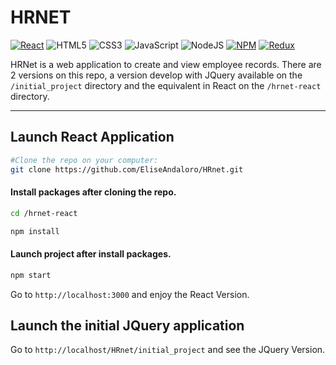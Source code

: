 # HRNET

[![React](https://img.shields.io/badge/react-%2320232a.svg?style=for-the-badge&logo=react&logoColor=%2361DAFB)](https://fr.react.dev/)
![HTML5](https://img.shields.io/badge/html5-%23E34F26.svg?style=for-the-badge&logo=html5&logoColor=white)
![CSS3](https://img.shields.io/badge/css3-%231572B6.svg?style=for-the-badge&logo=css3&logoColor=white)
![JavaScript](https://img.shields.io/badge/javascript-%23323330.svg?style=for-the-badge&logo=javascript&logoColor=%23F7DF1E)
![NodeJS](https://img.shields.io/badge/node.js-6DA55F?style=for-the-badge&logo=node.js&logoColor=white)
[![NPM](https://img.shields.io/badge/NPM-%23000000.svg?style=for-the-badge&logo=npm&logoColor=white)](https://www.npmjs.com/)
[![Redux](https://img.shields.io/badge/redux-%23593d88.svg?style=for-the-badge&logo=redux&logoColor=white)](https://redux.js.org/)


HRNet is a web application to create and view employee records.
There are 2 versions on this repo, a version develop with JQuery available on the ```/initial_project``` directory and the equivalent in React on the ```/hrnet-react``` directory.

---

## Launch React Application

```bash
#Clone the repo on your computer:
git clone https://github.com/EliseAndaloro/HRnet.git
```

#### Install packages after cloning the repo.

```bash
cd /hrnet-react

npm install
```

#### Launch project after install packages.

```bash
npm start
```

Go to ```http://localhost:3000``` and enjoy the React Version.

## Launch the initial JQuery application 

Go to ```http://localhost/HRnet/initial_project``` and see the JQuery Version.